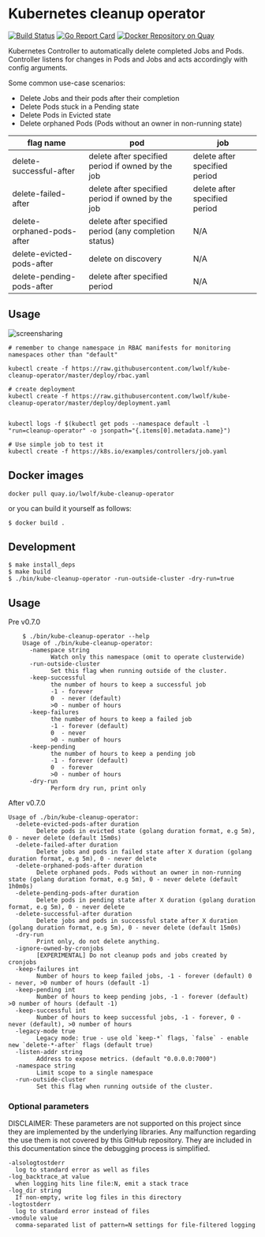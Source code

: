 # Kubernetes cleanup operator

[![Build Status](https://travis-ci.org/lwolf/kube-cleanup-operator.svg?branch=master)](https://travis-ci.org/lwolf/kube-cleanup-operator)
[![Go Report Card](https://goreportcard.com/badge/github.com/lwolf/kube-cleanup-operator)](https://goreportcard.com/report/github.com/lwolf/kube-cleanup-operator)
[![Docker Repository on Quay](https://quay.io/repository/lwolf/kube-cleanup-operator/status "Docker Repository on Quay")](https://quay.io/repository/lwolf/kube-cleanup-operator)

Kubernetes Controller to automatically delete completed Jobs and Pods.
Controller listens for changes in Pods and Jobs and acts accordingly with config arguments.

Some common use-case scenarios:
* Delete Jobs and their pods after their completion
* Delete Pods stuck in a Pending state
* Delete Pods in Evicted state
* Delete orphaned Pods (Pods without an owner in non-running state)

| flag name                  | pod                                                   | job                           |
| -------------------------- | ----------------------------------------------------- | ----------------------------- |
| delete-successful-after    | delete after specified period if owned by the job     | delete after specified period |
| delete-failed-after        | delete after specified period if owned by the job     | delete after specified period |
| delete-orphaned-pods-after | delete after specified period (any completion status) | N/A                           |
| delete-evicted-pods-after  | delete on discovery                                   | N/A                           |
| delete-pending-pods-after  | delete after specified period                         | N/A                           |


## Usage

![screensharing](http://g.recordit.co/aDU52FJIwP.gif)

```
# remember to change namespace in RBAC manifests for monitoring namespaces other than "default"

kubectl create -f https://raw.githubusercontent.com/lwolf/kube-cleanup-operator/master/deploy/rbac.yaml

# create deployment
kubectl create -f https://raw.githubusercontent.com/lwolf/kube-cleanup-operator/master/deploy/deployment.yaml


kubectl logs -f $(kubectl get pods --namespace default -l "run=cleanup-operator" -o jsonpath="{.items[0].metadata.name}")

# Use simple job to test it
kubectl create -f https://k8s.io/examples/controllers/job.yaml
```


## Docker images

```docker pull quay.io/lwolf/kube-cleanup-operator```

or you can build it yourself as follows:

```console
$ docker build .
```

## Development

```console
$ make install_deps
$ make build
$ ./bin/kube-cleanup-operator -run-outside-cluster -dry-run=true
```

## Usage

Pre v0.7.0

```
    $ ./bin/kube-cleanup-operator --help
    Usage of ./bin/kube-cleanup-operator:
      -namespace string
            Watch only this namespace (omit to operate clusterwide)
      -run-outside-cluster
            Set this flag when running outside of the cluster.
      -keep-successful
            the number of hours to keep a successful job
            -1 - forever 
            0  - never (default)
            >0 - number of hours
      -keep-failures
            the number of hours to keep a failed job
            -1 - forever (default)
            0  - never
            >0 - number of hours
      -keep-pending
            the number of hours to keep a pending job
            -1 - forever (default)
            0  - forever
            >0 - number of hours
      -dry-run
            Perform dry run, print only
``` 

After v0.7.0

```
Usage of ./bin/kube-cleanup-operator:
  -delete-evicted-pods-after duration
        Delete pods in evicted state (golang duration format, e.g 5m), 0 - never delete (default 15m0s)
  -delete-failed-after duration
        Delete jobs and pods in failed state after X duration (golang duration format, e.g 5m), 0 - never delete
  -delete-orphaned-pods-after duration
        Delete orphaned pods. Pods without an owner in non-running state (golang duration format, e.g 5m), 0 - never delete (default 1h0m0s)
  -delete-pending-pods-after duration
        Delete pods in pending state after X duration (golang duration format, e.g 5m), 0 - never delete
  -delete-successful-after duration
        Delete jobs and pods in successful state after X duration (golang duration format, e.g 5m), 0 - never delete (default 15m0s)
  -dry-run
        Print only, do not delete anything.
  -ignore-owned-by-cronjobs
        [EXPERIMENTAL] Do not cleanup pods and jobs created by cronjobs
  -keep-failures int
        Number of hours to keep failed jobs, -1 - forever (default) 0 - never, >0 number of hours (default -1)
  -keep-pending int
        Number of hours to keep pending jobs, -1 - forever (default) >0 number of hours (default -1)
  -keep-successful int
        Number of hours to keep successful jobs, -1 - forever, 0 - never (default), >0 number of hours
  -legacy-mode true
        Legacy mode: true - use old `keep-*` flags, `false` - enable new `delete-*-after` flags (default true)
  -listen-addr string
        Address to expose metrics. (default "0.0.0.0:7000")
  -namespace string
        Limit scope to a single namespace
  -run-outside-cluster
        Set this flag when running outside of the cluster.
```

### Optional parameters 

DISCLAIMER: These parameters are not supported on this project since they are implemented by the underlying libraries. Any malfunction regarding the use them is not covered by this GitHub repository. They are included in this documentation since the debugging process is simplified.

```
-alsologtostderr
  log to standard error as well as files
-log_backtrace_at value
  when logging hits line file:N, emit a stack trace
-log_dir string
  If non-empty, write log files in this directory
-logtostderr
  log to standard error instead of files
-vmodule value
  comma-separated list of pattern=N settings for file-filtered logging
```
